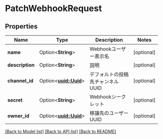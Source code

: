# PatchWebhookRequest

## Properties

Name | Type | Description | Notes
------------ | ------------- | ------------- | -------------
**name** | Option<**String**> | Webhookユーザー表示名 | [optional]
**description** | Option<**String**> | 説明 | [optional]
**channel_id** | Option<[**uuid::Uuid**](uuid::Uuid.md)> | デフォルトの投稿先チャンネルUUID | [optional]
**secret** | Option<**String**> | Webhookシークレット | [optional]
**owner_id** | Option<[**uuid::Uuid**](uuid::Uuid.md)> | 移譲先のユーザーUUID | [optional]

[[Back to Model list]](../README.md#documentation-for-models) [[Back to API list]](../README.md#documentation-for-api-endpoints) [[Back to README]](../README.md)


